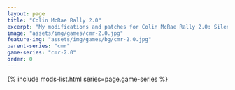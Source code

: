 ```yaml
---
layout: page
title: "Colin McRae Rally 2.0"
excerpt: "My modifications and patches for Colin McRae Rally 2.0: SilentPatch."
image: "assets/img/games/cmr-2.0.jpg"
feature-img: "assets/img/games/bg/cmr-2.0.jpg"
parent-series: "cmr"
game-series: "cmr-2.0"
order: 0
---
```


{% include mods-list.html series=page.game-series %}